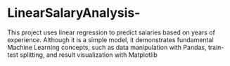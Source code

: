 # LinearSalaryAnalysis-

This project uses linear regression to predict salaries based on years of experience. Although it is a simple model, it demonstrates fundamental Machine Learning concepts, such as data manipulation with Pandas, train-test splitting, and result visualization with Matplotlib

